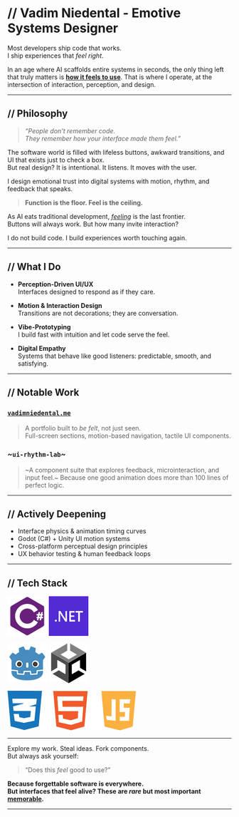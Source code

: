 # // Vadim Niedental - Emotive Systems Designer

Most developers ship code that works.  
I ship experiences that *feel right*.

In an age where AI scaffolds entire systems in seconds, the only thing left that truly matters is <ins>**how it feels to use**</ins>. That is where I operate, at the intersection of interaction, perception, and design.

---

## // Philosophy

> *“People don't remember code.  
> They remember how your interface made them feel.”*

The software world is filled with lifeless buttons, awkward transitions, and UI that exists just to check a box.  
But real design?
It is intentional. It listens. It moves *with* the user.

I design emotional trust into digital systems with motion, rhythm, and feedback that speaks.


> **Function is the floor.
> Feel is the ceiling.**

As AI eats traditional development, <ins>*feeling*</ins> is the last frontier.  
Buttons will always work. But how many invite interaction?

I do not build code.
I build experiences worth touching again.

---

## // What I Do

- **Perception-Driven UI/UX**  
  Interfaces designed to respond as if they care.

- **Motion & Interaction Design**  
  Transitions are not decorations; they are conversation.

- **Vibe-Prototyping**  
  I build fast with intuition and let code serve the feel.

- **Digital Empathy**  
  Systems that behave like good listeners: predictable, smooth, and satisfying.

---

## // Notable Work

### [`vadimniedental.me`](https://vadimniedental.me)  
> A portfolio built to *be felt*, not just seen.  
> Full-screen sections, motion-based navigation, tactile UI components.

### ~`ui-rhythm-lab`~  
> ~A component suite that explores feedback, microinteraction, and input feel.~
> Because one good animation does more than 100 lines of perfect logic.

---

## // Actively Deepening

- Interface physics & animation timing curves  
- Godot (C#) + Unity UI motion systems  
- Cross-platform perceptual design principles  
- UX behavior testing & human feedback loops

---

## // Tech Stack

![C#](images/csharp_icon.png)
![.NET](images/dotnet_icon.png)

![Godot](images/godot_icon.png)
![Unity](images/unity_icon.png)

![HTML](images/html_css_js_icon.png)

---

Explore my work.
Steal ideas.
Fork components.  
But always ask yourself:  
> “Does this *feel* good to use?”

**Because forgettable software is everywhere.  
But interfaces that feel alive?
These are *rare* but most important <ins>memorable</ins>.**

---
